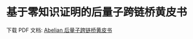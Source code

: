 
# 基于零知识证明的后量子跨链桥黄皮书

下载 PDF 文档: [Abelian 后量子跨链桥黄皮书](https://download.abelian.info/release/docs/Abelian%20PQZK%20Bridge.pdf)

